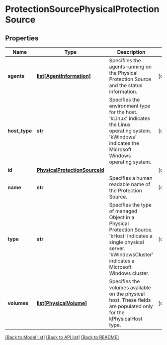 # ProtectionSourcePhysicalProtectionSource

## Properties
Name | Type | Description | Notes
------------ | ------------- | ------------- | -------------
**agents** | [**list[AgentInformation]**](AgentInformation.md) | Specifiles the agents running on the Physical Protection Source and the status information. | [optional] 
**host_type** | **str** | Specifies the environment type for the host. &#39;kLinux&#39; indicates the Linux operating system. &#39;kWindows&#39; indicates the Microsoft Windows operating system. | [optional] 
**id** | [**PhysicalProtectionSourceId**](PhysicalProtectionSourceId.md) |  | [optional] 
**name** | **str** | Specifies a human readable name of the Protection Source. | [optional] 
**type** | **str** | Specifies the type of managed Object in a Physical Protection Source. &#39;kHost&#39; indicates a single physical server. &#39;kWindowsCluster&#39; indicates a Microsoft Windows cluster. | [optional] 
**volumes** | [**list[PhysicalVolume]**](PhysicalVolume.md) | Specifies the volumes available on the physical host. These fields are populated only for the kPhysicalHost type. | [optional] 

[[Back to Model list]](../README.md#documentation-for-models) [[Back to API list]](../README.md#documentation-for-api-endpoints) [[Back to README]](../README.md)


